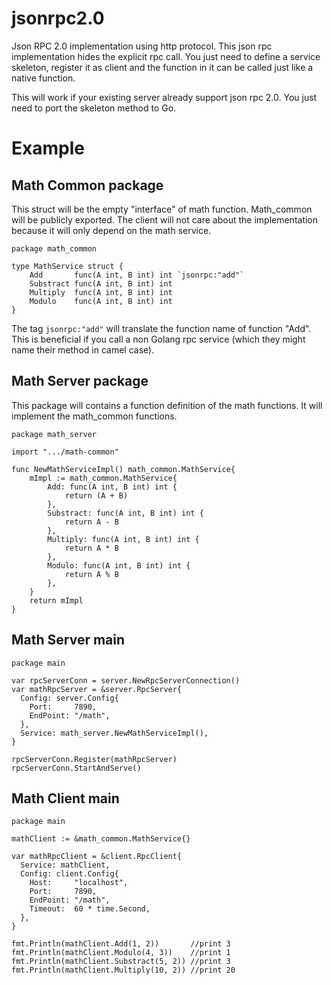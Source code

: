 # jsonrpc2.0
Json RPC 2.0 implementation using http protocol. This json rpc implementation hides the explicit rpc call. You just need to define a service skeleton, register it as client and the function in it can be called just like a native function. 

This will work if your existing server already support json rpc 2.0. You just need to port the skeleton method to Go.

# Example
## Math Common package
This struct will be the empty "interface" of math function. Math_common will be publicly exported.
The client will not care about the implementation because it will only depend on the math service.
```
package math_common

type MathService struct {
	Add       func(A int, B int) int `jsonrpc:"add"`
	Substract func(A int, B int) int
	Multiply  func(A int, B int) int
	Modulo    func(A int, B int) int
}
```
The tag `jsonrpc:"add"` will translate the function name of function "Add". This is beneficial if you call a non Golang rpc service (which they might name their method in camel case).

## Math Server package
This package will contains a function definition of the math functions. It will implement the math_common functions. 
```
package math_server

import ".../math-common"

func NewMathServiceImpl() math_common.MathService{
	mImpl := math_common.MathService{
		Add: func(A int, B int) int {
			return (A + B)
		},
		Substract: func(A int, B int) int {
			return A - B
		},
		Multiply: func(A int, B int) int {
			return A * B
		},
		Modulo: func(A int, B int) int {
			return A % B
		},
	}
	return mImpl
}
```

## Math Server main 
```
package main

var rpcServerConn = server.NewRpcServerConnection()
var mathRpcServer = &server.RpcServer{
  Config: server.Config{
    Port:     7890,
    EndPoint: "/math",
  },
  Service: math_server.NewMathServiceImpl(),
}

rpcServerConn.Register(mathRpcServer)
rpcServerConn.StartAndServe()	
```

## Math Client main 
```
package main

mathClient := &math_common.MathService{}

var mathRpcClient = &client.RpcClient{
  Service: mathClient,
  Config: client.Config{
    Host:     "localhost",
    Port:     7890,
    EndPoint: "/math",
    Timeout:  60 * time.Second,
  },
}

fmt.Println(mathClient.Add(1, 2))       //print 3
fmt.Println(mathClient.Modulo(4, 3))    //print 1
fmt.Println(mathClient.Substract(5, 2)) //print 3
fmt.Println(mathClient.Multiply(10, 2)) //print 20
```
